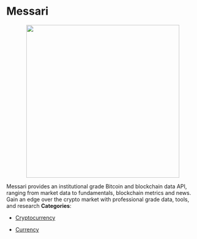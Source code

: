 # Messari

<p align="center">
    <img width="400" src="https://raw.githubusercontent.com/awesome-apis/awesome-apis/apis/messari/logo_256x256.png" />
</p>


Messari provides an institutional grade Bitcoin and blockchain data API, ranging from market data to fundamentals, blockchain metrics and news. Gain an edge over the crypto market with professional grade data, tools, and research
**Categories**:

- [Cryptocurrency](https://github/awesome-apis/awesome-apis#cryptocurrency)

- [Currency](https://github/awesome-apis/awesome-apis#currency)



